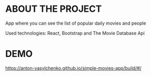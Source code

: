 # ABOUT THE PROJECT

App where you can see the list of popular daily movies and people

Used technologies: React, Bootstrap and The Movie Database Api

# DEMO
https://anton-vasylchenko.github.io/simple-movies-app/build/#/
